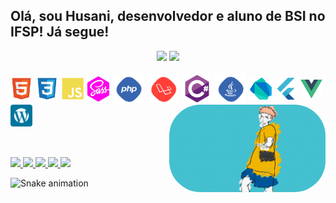 ## Olá, sou Husani, desenvolvedor e aluno de BSI no IFSP! Já segue!

<div align="center">
  <img height="180em" src="https://github-readme-stats.vercel.app/api?username=husanisantos&show_icons=true&theme=dracula&include_all_commits=true&count_private=true"/>
  <img height="180em" src="https://github-readme-stats.vercel.app/api/top-langs/?username=husanisantos&layout=compact&langs_count=7&theme=dracula"/>
</div>

<div style="display: inline_block">
  <br>
  <img style="margin-right:2px;" align="center" alt="Husani-HTML" width="35" src="https://raw.githubusercontent.com/devicons/devicon/master/icons/html5/html5-original.svg">
  <img style="margin-right:2px;" align="center" alt="Husani-CSS" width="35" src="https://raw.githubusercontent.com/devicons/devicon/master/icons/css3/css3-original.svg">
  <img style="margin-right:2px;" align="center" alt="Husani-Js" width="35" src="https://raw.githubusercontent.com/devicons/devicon/master/icons/javascript/javascript-plain.svg">
  <img style="margin-right:2px;" align="center" alt="Husani-Sass" width="35" src="https://raw.githubusercontent.com/husanisantos/husanisantos/main/svg/sass-colored.svg">
  <img style="margin-right:2px;" align="center" alt="Husani-php" width="50" src="https://raw.githubusercontent.com/husanisantos/husanisantos/main/svg/php-colored.svg">
  <img style="margin-right:2px;" align="center" alt="Husani-laravel" width="50" src="https://raw.githubusercontent.com/husanisantos/husanisantos/main/svg/laravel-colored.svg">
  <img style="margin-right:2px;" align="center" alt="Husani-Csharp" width="45" src="https://raw.githubusercontent.com/devicons/devicon/master/icons/csharp/csharp-original.svg">
  <img style="margin-right:2px;" align="center" alt="Husani-Java" width="50" src="https://raw.githubusercontent.com/husanisantos/husanisantos/main/svg/java-colored.svg">
  <img style="margin-right:2px;" align="center" alt="Husani-dart" width="35" src="https://raw.githubusercontent.com/devicons/devicon/master/icons/dart/dart-original.svg">
  <img style="margin-right:2px;" align="center" alt="Husani-flutter" width="35" src="https://raw.githubusercontent.com/devicons/devicon/master/icons/flutter/flutter-original.svg">
  <img style="margin-right:2px;" align="center" alt="Husani-vue" width="35" src="https://raw.githubusercontent.com/husanisantos/husanisantos/main/svg/vue-colored.svg">
  <img style="margin-right:2px;" align="center" alt="Husani-wordpress" width="35" src="https://raw.githubusercontent.com/husanisantos/husanisantos/main/svg/wordpress-colored.svg">
  <img align="right" alt="Husani-pic" width="250" style="border-radius:50px;" src="https://raw.githubusercontent.com/husanisantos/husanisantos/main/img/dance.gif">
</div>

<br>

<div style="margin-top: 32px"> 
  <a href="https://criativi.me" target="_blank">
    <img src="https://img.shields.io/badge/website-000000?style=for-the-badge&logo=About.me&logoColor=white" target="_blank">
  </a>
  <a href="https://instagram.com/husanisantos" target="_blank">
    <img src="https://img.shields.io/badge/-Instagram-%23E4405F?style=for-the-badge&logo=instagram&logoColor=white" target="_blank">
  </a>
 	<a href="https://facebook.com/husanisantos" target="_blank">
  <img src="https://img.shields.io/badge/Facebook-1877F2?style=for-the-badge&logo=facebook&logoColor=white" target="_blank">
  </a>
 <a href="https://www.behance.net/husanisantos" target="_blank">
  <img src="https://img.shields.io/badge/Behance-0054F7?style=for-the-badge&logo=behance&logoColor=white" target="_blank">
 </a> 
  <a href = "mailto:husanisoantos@gmail.com">
  <img src="https://img.shields.io/badge/-Gmail-%23333?style=for-the-badge&logo=gmail&logoColor=white" target="_blank">
  </a>
 
  ![Snake animation](https://github.com/husanisantos/husanisantos/blob/output/github-contribution-grid-snake.svg)
 
</div>
